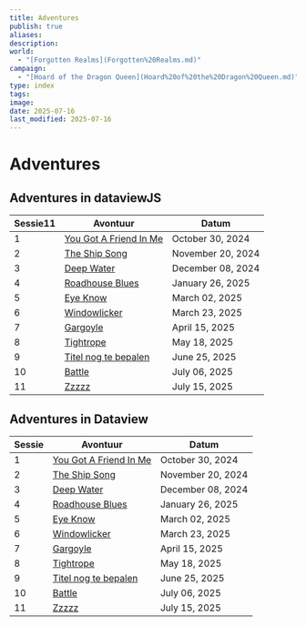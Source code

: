 ```yaml
---
title: Adventures
publish: true
aliases: 
description: 
world:
  - "[Forgotten Realms](Forgotten%20Realms.md)"
campaign:
  - "[Hoard of the Dragon Queen](Hoard%20of%20the%20Dragon%20Queen.md)"
type: index
tags: 
image: 
date: 2025-07-16
last_modified: 2025-07-16
---
```

# Adventures
## Adventures in dataviewJS
|Sessie11|Avontuur|Datum|
|---|---|---|
|1|[You Got A Friend In Me](/content/Adventures/001%2520-%2520You%2520Got%2520A%2520Friend%2520In%2520Me.md#)|October 30, 2024|
|2|[The Ship Song](/content/Adventures/002%2520-%2520The%2520Ship%2520Song.md#)|November 20, 2024|
|3|[Deep Water](/content/Adventures/003%2520-%2520Deep%2520Water.md#)|December 08, 2024|
|4|[Roadhouse Blues](/content/Adventures/004%2520-%2520Roadhouse%2520Blues.md#)|January 26, 2025|
|5|[Eye Know](/content/Adventures/005%2520-%2520Eye%2520Know.md#)|March 02, 2025|
|6|[Windowlicker](/content/Adventures/006%2520-%2520Windowlicker.md#)|March 23, 2025|
|7|[Gargoyle](/content/Adventures/007%2520-%2520Gargoyle.md#)|April 15, 2025|
|8|[Tightrope](/content/Adventures/008%2520-%2520Tightrope.md#)|May 18, 2025|
|9|[Titel nog te bepalen](/content/Adventures/009%2520-%2520Titel%2520nog%2520te%2520bepalen.md#)|June 25, 2025|
|10|[Battle](/content/Adventures/010%2520-%2520Battle.md#)|July 06, 2025|
|11|[Zzzzz](/content/Adventures/011%2520-%2520Zzzzz.md#)|July 15, 2025|

## Adventures in Dataview
| Sessie | Avontuur                                                                       | Datum             |
| ------ | ------------------------------------------------------------------------------ | ----------------- |
| 1      | [You Got A Friend In Me](/content/Adventures/001%2520-%2520You%2520Got%2520A%2520Friend%2520In%2520Me.md.md#) | October 30, 2024  |
| 2      | [The Ship Song](/content/Adventures/002%2520-%2520The%2520Ship%2520Song.md.md#)                   | November 20, 2024 |
| 3      | [Deep Water](/content/Adventures/003%2520-%2520Deep%2520Water.md.md#)                         | December 08, 2024 |
| 4      | [Roadhouse Blues](/content/Adventures/004%2520-%2520Roadhouse%2520Blues.md.md#)               | January 26, 2025  |
| 5      | [Eye Know](/content/Adventures/005%2520-%2520Eye%2520Know.md.md#)                             | March 02, 2025    |
| 6      | [Windowlicker](/content/Adventures/006%2520-%2520Windowlicker.md.md#)                     | March 23, 2025    |
| 7      | [Gargoyle](/content/Adventures/007%2520-%2520Gargoyle.md.md#)                             | April 15, 2025    |
| 8      | [Tightrope](/content/Adventures/008%2520-%2520Tightrope.md.md#)                           | May 18, 2025      |
| 9      | [Titel nog te bepalen](/content/Adventures/009%2520-%2520Titel%2520nog%2520te%2520bepalen.md.md#)     | June 25, 2025     |
| 10     | [Battle](/content/Adventures/010%2520-%2520Battle.md.md#)                                 | July 06, 2025     |
| 11     | [Zzzzz](/content/Adventures/011%2520-%2520Zzzzz.md.md#)                                   | July 15, 2025     |

